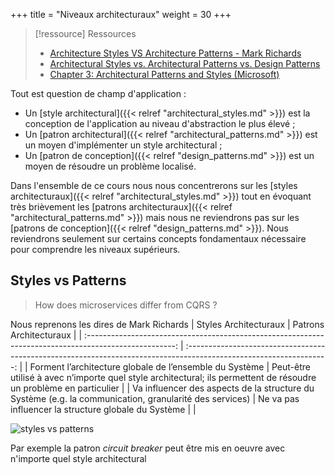 +++
title = "Niveaux architecturaux"
weight = 30
+++

> [!ressource] Ressources
> - [Architecture Styles VS Architecture Patterns - Mark Richards](https://youtu.be/I-yBv72RCeA?t=30)  
> - [Architectural Styles vs. Architectural Patterns vs. Design Patterns](https://herbertograca.com/2017/07/28/architectural-styles-vs-architectural-patterns-vs-design-patterns/)
> - [Chapter 3: Architectural Patterns and Styles (Microsoft)](https://learn.microsoft.com/en-us/previous-versions/msp-n-p/ee658117(v=pandp.10))

Tout est question de champ d'application :

- Un [style architectural]({{< relref "architectural_styles.md" >}}) est la conception de l'application au niveau d'abstraction le plus élevé ;
- Un [patron architectural]({{< relref "architectural_patterns.md" >}}) est un moyen d'implémenter un style architectural ;
- Un [patron de conception]({{< relref "design_patterns.md" >}}) est un moyen de résoudre un problème localisé.

Dans l'ensemble de ce cours nous nous concentrerons sur les [styles architecturaux]({{< relref "architectural_styles.md" >}}) tout en évoquant très brièvement les [patrons architecturaux]({{< relref "architectural_patterns.md" >}}) mais nous ne reviendrons pas sur les [patrons de conception]({{< relref "design_patterns.md" >}}). Nous reviendrons seulement sur certains concepts fondamentaux nécessaire pour comprendre les niveaux supérieurs.

## Styles vs Patterns
> How does microservices differ from CQRS ?

Nous reprenons les dires de Mark Richards 
|                                         Styles Architecturaux                                          |                                               Patrons Architecturaux                                                |
| :----------------------------------------------------------------------------------------------------: | :-----------------------------------------------------------------------------------------------------------------: |
|                        Forment l’architecture globale de l’ensemble du Système                         | Peut-être utilisé à avec n’importe quel style  architectural; ils permettent de résoudre un problème en particulier |
| Va influencer des aspects de la structure du Système (e.g. la communication, granularité des services) |                                Ne va pas influencer la structure globale du Système                                 |  |

![styles vs patterns](styles_vs_patterns.png)

Par exemple la patron *circuit breaker* peut être mis en oeuvre avec n'importe quel style architectural
